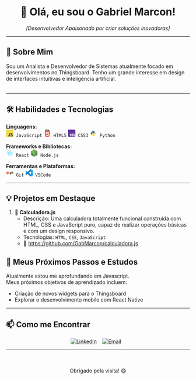 <div align="center">
  <h1>👋 Olá, eu sou o Gabriel Marcon!</h1>
</div>

<p align="center">
  <em>[Desenvolvedor Apaixonado por criar soluções inovadoras]</em>
</p>

---

## 🚀 Sobre Mim

<p>
  Sou um Analista e Desenvolvedor de Sistemas atualmente focado em desenvolvimentos no Thingsboard. Tenho um grande interesse em design de interfaces intuitivas e inteligência artificial.
  <br><br>
</p>

---

## 🛠️ Habilidades e Tecnologias

<p align="left">
  <strong>Linguagens:</strong>
  <br>
  <code><img height="20" src="https://raw.githubusercontent.com/github/explore/80688e429a7d4ef2fca1e82350fe8e3517d3494d/topics/javascript/javascript.png" alt="JavaScript"> JavaScript</code>
  <code><img height="20" src="https://raw.githubusercontent.com/github/explore/80688e429a7d4ef2fca1e82350fe8e3517d3494d/topics/html/html.png" alt="HTML5"> HTML5</code>
  <code><img height="20" src="https://raw.githubusercontent.com/github/explore/80688e429a7d4ef2fca1e82350fe8e3517d3494d/topics/css/css.png" alt="CSS3"> CSS3</code>
  <code><img height="20" src="https://raw.githubusercontent.com/github/explore/80688e429a7d4ef2fca1e82350fe8e3517d3494d/topics/python/python.png" alt="Python"> Python</code>
  </p>

<p align="left">
  <strong>Frameworks e Bibliotecas:</strong>
  <br>
  <code><img height="20" src="https://raw.githubusercontent.com/github/explore/80688e429a7d4ef2fca1e82350fe8e3517d3494d/topics/react/react.png" alt="React"> React</code> <code><img height="20" src="https://raw.githubusercontent.com/github/explore/80688e429a7d4ef2fca1e82350fe8e3517d3494d/topics/nodejs/nodejs.png" alt="Node.js"> Node.js</code> </p>

<p align="left">
  <strong>Ferramentas e Plataformas:</strong>
  <br>
  <code><img height="20" src="https://raw.githubusercontent.com/github/explore/80688e429a7d4ef2fca1e82350fe8e3517d3494d/topics/git/git.png" alt="Git"> Git</code>
  <code><img height="20" src="https://raw.githubusercontent.com/github/explore/80688e429a7d4ef2fca1e82350fe8e3517d3494d/topics/visual-studio-code/visual-studio-code.png" alt="VSCode"> VSCode</code>
  </p>

---

## 💡 Projetos em Destaque

1.  🌟 **Calculadora.js**
    * Descrição: Uma calculadora totalmente funcional construída com HTML, CSS e JavaScript puro, capaz de realizar operações básicas e com um design responsivo.
    * Tecnologias: `HTML`, `CSS`, `JavaScript`
    * 🔗 https://github.com/GabMarcon/calculadora.js


## 🌱 Meus Próximos Passos e Estudos

<p>
  Atualmente estou me aprofundando em Javascript. <br>
  Meus próximos objetivos de aprendizado incluem:
  <ul>
    <li>Criação de novos widgets para o Thingsboard</li>
    <li>Explorar o desenvolvimento mobile com React Native</li>
  </ul>
</p>

---

## 📫 Como me Encontrar

<p align="center">
  <a href="https://www.linkedin.com/in/gabriel-marcon-schraiber-81703222b/" target="_blank"><img src="https://img.shields.io/badge/LinkedIn-0077B5?style=for-the-badge&logo=linkedin&logoColor=white" alt="LinkedIn"></a>
  &nbsp;&nbsp;
  <a href="mailto:gmschraiber@gmail.com"><img src="https://img.shields.io/badge/Email-D14836?style=for-the-badge&logo=gmail&logoColor=white" alt="Email"></a>
  &nbsp;&nbsp;
  </p>

---

<p align="center">
  <br><br>
  Obrigado pela visita! 😄
</p>
